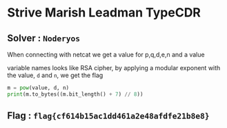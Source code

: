 # Strive Marish Leadman TypeCDR

## Solver : `Noderyos`

When connecting with netcat we get a value for p,q,d,e,n and a value

variable names looks like RSA cipher, by applying a modular exponent with the value, `d` and `n`, we get the flag

```py
m = pow(value, d, n)
print(m.to_bytes((m.bit_length() + 7) // 8))
```

## Flag : `flag{cf614b15ac1dd461a2e48afdfe21b8e8}`

